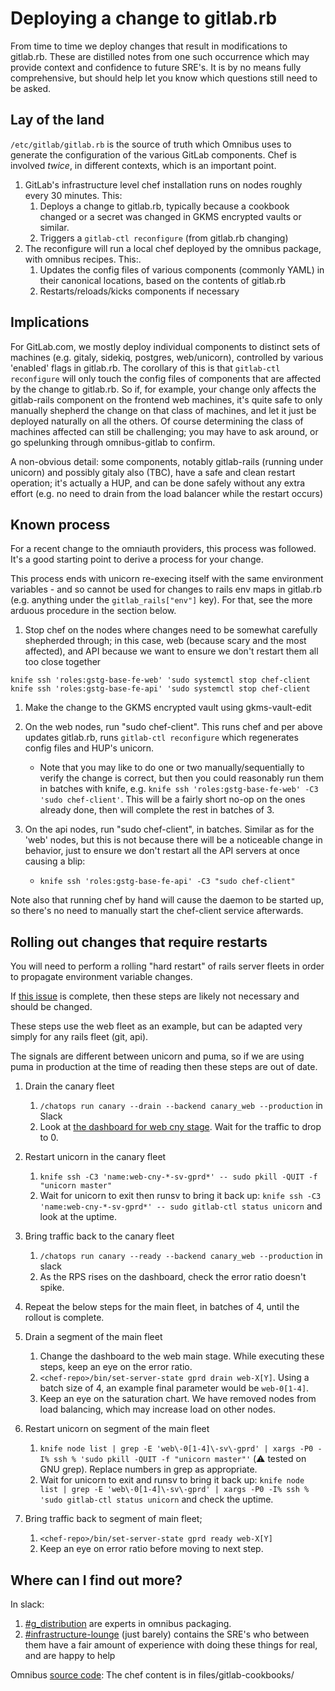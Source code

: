 # Deploying a change to gitlab.rb

From time to time we deploy changes that result in modifications to gitlab.rb.  These are distilled notes from one such occurrence which may provide context and confidence to future SRE's.  It is by no means fully comprehensive, but should help let you know which questions still need to be asked.

## Lay of the land

`/etc/gitlab/gitlab.rb` is the source of truth which Omnibus uses to generate the configuration of the various GitLab components.  Chef is involved *twice*, in different contexts, which is an important point.

1. GitLab's infrastructure level chef installation runs on nodes roughly every 30 minutes.  This:
    1. Deploys a change to gitlab.rb, typically because a cookbook changed or a secret was changed in GKMS encrypted vaults or similar.
    1. Triggers a `gitlab-ctl reconfigure` (from gitlab.rb changing)
1. The reconfigure will run a local chef deployed by the omnibus package, with omnibus recipes.  This:.
    1. Updates the config files of various components (commonly YAML) in their canonical locations, based on the contents of gitlab.rb
    1. Restarts/reloads/kicks components if necessary

## Implications

For GitLab.com, we mostly deploy individual components to distinct sets of machines (e.g. gitaly, sidekiq, postgres, web/unicorn), controlled by various 'enabled' flags in gitlab.rb.  The corollary of this is that `gitlab-ctl reconfigure` will only touch the config files of components that are affected by the change to gitlab.rb.  So if, for example, your change only affects the gitlab-rails component on the frontend web machines, it's quite safe to only manually shepherd the change on that class of machines, and let it just be deployed naturally on all the others.   Of course determining the class of machines affected can still be challenging; you may have to ask around, or go spelunking through omnibus-gitlab to confirm.

A non-obvious detail: some components, notably gitlab-rails (running under unicorn) and possibly gitaly also (TBC), have a safe and clean restart operation; it's actually a HUP, and can be done safely without any extra effort (e.g. no need to drain from the load balancer while the restart occurs)

## Known process

For a recent change to the omniauth providers, this process was followed.  It's a good starting point to derive a process for your change.

This process ends with unicorn re-execing itself with the same environment
variables - and so cannot be used for changes to rails env maps in gitlab.rb
(e.g. anything under the `gitlab_rails["env"]` key). For that, see the more
arduous procedure in the section below.

1. Stop chef on the nodes where changes need to be somewhat carefully shepherded through; in this case, web (because scary and the most affected), and API because we want to ensure we don't restart them all too close together
```
knife ssh 'roles:gstg-base-fe-web' 'sudo systemctl stop chef-client
knife ssh 'roles:gstg-base-fe-api' 'sudo systemctl stop chef-client
```

1. Make the change to the GKMS encrypted vault using gkms-vault-edit

1. On the web nodes, run "sudo chef-client".  This runs chef and per above updates gitlab.rb, runs `gitlab-ctl reconfigure` which regenerates config files and HUP's unicorn.
    * Note that you may like to do one or two manually/sequentially to verify the change is correct, but then you could reasonably run them in batches with knife, e.g. ```knife ssh 'roles:gstg-base-fe-web' -C3 'sudo chef-client'```.  This will be a fairly short no-op on the ones already done, then will complete the rest in batches of 3.

1. On the api nodes, run "sudo chef-client", in batches.  Similar as for the 'web' nodes, but this is not because there will be a noticeable change in behavior, just to ensure we don't restart all the API servers at once causing a blip:
    * ```knife ssh 'roles:gstg-base-fe-api' -C3 "sudo chef-client"```

Note also that running chef by hand will cause the daemon to be started up, so there's no need to manually start the chef-client service afterwards.

## Rolling out changes that require restarts

You will need to perform a rolling "hard restart" of rails server fleets in
order to propagate environment variable changes.

If [this issue](https://gitlab.com/gitlab-com/gl-infra/delivery/issues/75) is
complete, then these steps are likely not necessary and should be changed.

These steps use the web fleet as an example, but can be adapted very simply for
any rails fleet (git, api).

The signals are different between unicorn and puma, so if we are using puma in
production at the time of reading then these steps are out of date.

1. Drain the canary fleet
   1. `/chatops run canary --drain --backend canary_web --production` in Slack
   1. Look at [the dashboard for web cny
      stage](https://dashboards.gitlab.net/d/general-service/general-service-platform-metrics?orgId=1&from=now-1h&to=now&refresh=30s&var-PROMETHEUS_DS=Global&var-environment=gprd&var-type=web&var-stage=cny&var-sigma=2).
      Wait for the traffic to drop to 0.

1. Restart unicorn in the canary fleet
   1. `knife ssh -C3 'name:web-cny-*-sv-gprd*' -- sudo pkill -QUIT -f "unicorn
      master"`
   1. Wait for unicorn to exit then runsv to bring it back up: `knife ssh -C3
      'name:web-cny-*-sv-gprd*' -- sudo gitlab-ctl status unicorn` and look at
      the uptime.
1. Bring traffic back to the canary fleet

   1. `/chatops run canary --ready --backend canary_web --production` in slack
   1. As the RPS rises on the dashboard, check the error ratio doesn't spike.

1. Repeat the below steps for the main fleet, in batches of 4, until the rollout
   is complete.
1. Drain a segment of the main fleet
   1. Change the dashboard to the web main stage. While executing these steps,
      keep an eye on the error ratio.
   1. `<chef-repo>/bin/set-server-state gprd drain web-X[Y]`. Using a batch size
      of 4, an example final parameter would be `web-0[1-4]`.
   1. Keep an eye on the saturation chart. We have removed nodes from load
      balancing, which may increase load on other nodes.

1. Restart unicorn on segment of the main fleet
   1. `knife node list | grep -E 'web\-0[1-4]\-sv\-gprd' | xargs -P0 -I% ssh %
      'sudo pkill -QUIT -f "unicorn master"'` (:warning: tested on GNU grep).
      Replace numbers in grep as appropriate.
   1. Wait for unicorn to exit and runsv to bring it back up: `knife node list |
      grep -E 'web\-0[1-4]\-sv\-gprd' | xargs -P0 -I% ssh % 'sudo gitlab-ctl
      status unicorn` and check the uptime.

1. Bring traffic back to segment of main fleet;
   1. `<chef-repo>/bin/set-server-state gprd ready web-X[Y]`
   1. Keep an eye on error ratio before moving to next step.

## Where can I find out more?

In slack:
1. [#g\_distribution](https://gitlab.slack.com/messages/g_distribution) are experts in omnibus packaging.
1. [#infrastructure-lounge](https://gitlab.slack.com/messages/infrastructure-lounge) (just barely) contains the SRE's who between them have a fair amount of experience with doing these things for real, and are happy to help

Omnibus [source code](https://gitlab.com/gitlab-org/omnibus-gitlab/): The chef content is in files/gitlab-cookbooks/
